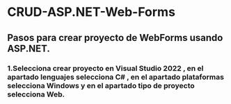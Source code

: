 # CRUD-ASP.NET-Web-Forms

## Pasos para crear proyecto de WebForms usando ASP.NET.

### 1.Selecciona crear proyecto en Visual Studio 2022 , en el apartado lenguajes selecciona C# , en el apartado plataformas selecciona Windows y en el apartado tipo de proyecto selecciona Web.
